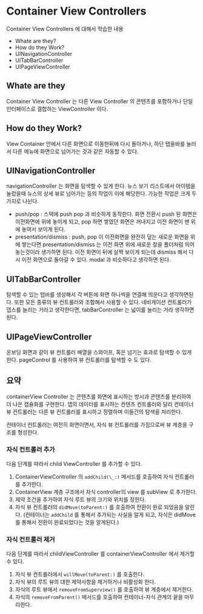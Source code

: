 # Container View Controllers
Container View Controllers 에 대해서 학습한 내용

- Whate are they?
- How do they Work?
- UINavigationController
- UITabBarController
- UIPageViewController

## Whate are they
Container View Controller 는 다른 View Controller 의 콘텐츠를 포함하거나 단일 인터페이스로 결합하는 ViewController 이다. 

## How do they Work?
View Container 안에서 다른 화면으로 이동한뒤에 다시 돌아거나, 하단 탭을바를 눌러서 다른 메뉴에 화면으로 넘어가는 것과 같은 자동할 수 있다. 

## UINavigationController
navigationController 는 화면을 탐색할 수 있게 한다. 뉴스 보기 리스트에서 아이템을 눌렀을때 뉴스의 상세 뷰로 넘어가는 등의 작업이 이에 해당한다. 가능한 작업은 크게 두가지로 나뉜다. 

- push/pop : 스택에 push pop 과 비슷하게 동작한다. 화면 전환시 push 된 화면은 이전화면에 위에 놓이게 되고, pop 하면 쌓였던 화면은 꺼내지고 이전 화면이 맨 위에 놓여서 보이게 된다. 
- presentation/dismiss : push, pop 이 이전화면을 완전히 덮는 새로운 화면을 위에 쌓는다면 presentation/dismiss 는 이전 화면 위에 새로운 창을 폴더처럼 띄어 놓는것이라 생가하면 된다. 이전 화면이 뒤에 살짝 보이게 되는데 dismiss 해서 다시 이전 화면으로 돌아갈 수 있다. modal 과 비슷하다고 생각하면 된다.

## UITabBarController
탐색할 수 있는 탭바를 생성해서 각 버튼에 화면 하나씩을 연결해 띄운다고 생각하면된다. 또한 모든 종류의 뷰 컨트롤러와 조합해서 사용할 수 있다. 네비게이션 컨트롤러가 뎁스를 늘리는 거라고 생각한다면, tabBarController 는 넓이를 늘리는 거라 생각하면 된다. 

## UIPageViewController 
온보딩 화면과 같이 뷰 컨트롤러 배열을 스와이프, 혹은 넘기는 효과로 탐색할 수 있게 한다. pageControl 를 사용하여 뷰 컨트롤러를 탐색할 수 도 있다.

## 요약 
containerView Controller 는 콘텐츠를 화면에 표시하는 방시과 콘텐츠를 분리하여 더 나은 캡슐화를 구현한다. 앱의 데이터를 표시하는 컨텐츠 컨트롤러와 달리 컨테이너 뷰 컨트롤러는 다른 뷰 컨트롤러를 표시하고 정렬하며 이들간의 탐색을 처리한다.

컨테이너 컨트롤러는 여전히 화면이면서, 자식 뷰 컨트롤러를 가짐으로써 뷰 계층을 구조를 형성한다. 

### 자식 컨트롤러 추가 
다음 단계를 따라서 child ViewController 를 추가할 수 있다. 

1. ContainerViewController 의 `addChild(\_:)` 메서드를 호출하여 자식 컨트롤러를 추가한다.
2. ContainerView 계층 구조에서 자식 controller의 view 를 subView 로 추가한다.
3. 제약 조건을 추가하여 자식 루트 뷰의 크기와 위치를 정한다.
4. 자식 뷰 컨트롤러의 `didMove(toParent:)` 를 호출하여 전환이 완료 되었음을 알린다. (컨테이너는 `addChild` 를 통해서 추가되는 사실을 알게 되고, 자식은 didMove 를 통해서 전환이 완료되었다는 것을 알게된다.)

### 자식 컨트롤러 제거
다음 단계를 따라서 childViewController 를 containerViewController 에서 제거할 수 있다.

1. 자식 뷰 컨트롤러에서 `willMove(toParent:)` 를 호출한다.
2. 자식 뷰의 루트 뷰의 대한 제약사항을 제거하거나 비활성화 한다.
3. 자식의 루트 뷰에서 `removeFromSuperview()` 를 호출하여 뷰 계층에서 제거한다.
4. 자식의 `removeFromParent()` 메서드를 호출하여 컨테이너-자식 관계의 끝을 마무리한다.



